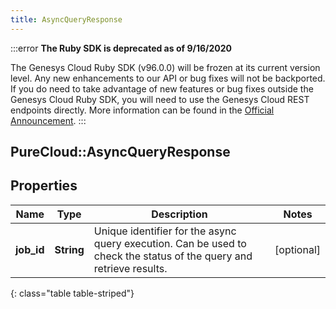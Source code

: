 ```yaml
---
title: AsyncQueryResponse
---
```


:::error
**The Ruby SDK is deprecated as of 9/16/2020**

The Genesys Cloud Ruby SDK (v96.0.0) will be frozen at its current version level. Any new enhancements to our API or bug fixes will not be backported. If you do need to take advantage of new features or bug fixes outside the Genesys Cloud Ruby SDK, you will need to use the Genesys Cloud REST endpoints directly. More information can be found in the [Official Announcement](https://developer.mypurecloud.com/forum/t/announcement-genesys-cloud-ruby-sdk-end-of-life/8850).
:::


## PureCloud::AsyncQueryResponse

## Properties

|Name | Type | Description | Notes|
|------------ | ------------- | ------------- | -------------|
| **job_id** | **String** | Unique identifier for the async query execution. Can be used to check the status of the query and retrieve results. | [optional] |
{: class="table table-striped"}


